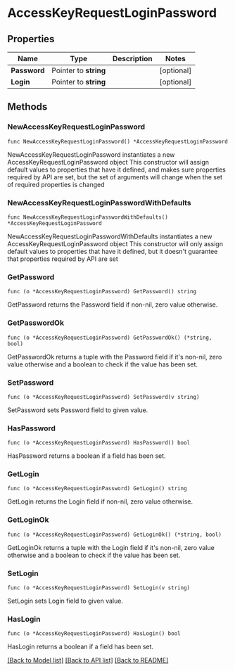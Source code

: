 # AccessKeyRequestLoginPassword

## Properties

Name | Type | Description | Notes
------------ | ------------- | ------------- | -------------
**Password** | Pointer to **string** |  | [optional] 
**Login** | Pointer to **string** |  | [optional] 

## Methods

### NewAccessKeyRequestLoginPassword

`func NewAccessKeyRequestLoginPassword() *AccessKeyRequestLoginPassword`

NewAccessKeyRequestLoginPassword instantiates a new AccessKeyRequestLoginPassword object
This constructor will assign default values to properties that have it defined,
and makes sure properties required by API are set, but the set of arguments
will change when the set of required properties is changed

### NewAccessKeyRequestLoginPasswordWithDefaults

`func NewAccessKeyRequestLoginPasswordWithDefaults() *AccessKeyRequestLoginPassword`

NewAccessKeyRequestLoginPasswordWithDefaults instantiates a new AccessKeyRequestLoginPassword object
This constructor will only assign default values to properties that have it defined,
but it doesn't guarantee that properties required by API are set

### GetPassword

`func (o *AccessKeyRequestLoginPassword) GetPassword() string`

GetPassword returns the Password field if non-nil, zero value otherwise.

### GetPasswordOk

`func (o *AccessKeyRequestLoginPassword) GetPasswordOk() (*string, bool)`

GetPasswordOk returns a tuple with the Password field if it's non-nil, zero value otherwise
and a boolean to check if the value has been set.

### SetPassword

`func (o *AccessKeyRequestLoginPassword) SetPassword(v string)`

SetPassword sets Password field to given value.

### HasPassword

`func (o *AccessKeyRequestLoginPassword) HasPassword() bool`

HasPassword returns a boolean if a field has been set.

### GetLogin

`func (o *AccessKeyRequestLoginPassword) GetLogin() string`

GetLogin returns the Login field if non-nil, zero value otherwise.

### GetLoginOk

`func (o *AccessKeyRequestLoginPassword) GetLoginOk() (*string, bool)`

GetLoginOk returns a tuple with the Login field if it's non-nil, zero value otherwise
and a boolean to check if the value has been set.

### SetLogin

`func (o *AccessKeyRequestLoginPassword) SetLogin(v string)`

SetLogin sets Login field to given value.

### HasLogin

`func (o *AccessKeyRequestLoginPassword) HasLogin() bool`

HasLogin returns a boolean if a field has been set.


[[Back to Model list]](../README.md#documentation-for-models) [[Back to API list]](../README.md#documentation-for-api-endpoints) [[Back to README]](../README.md)


